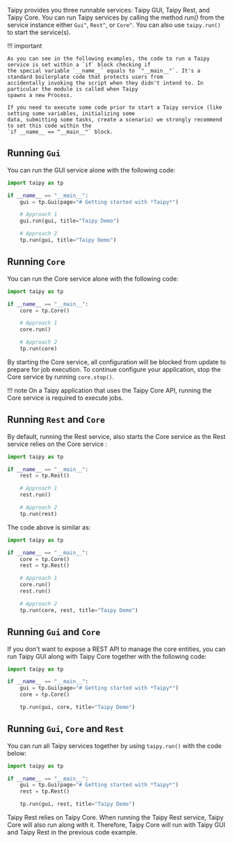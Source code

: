 Taipy provides you three runnable services: Taipy GUI, Taipy Rest, and Taipy Core. You can run Taipy services by
calling the method _run()_ from the service instance either `Gui^`, `Rest^`, or `Core^`. You can also use
`taipy.run()` to start the service(s).

!!! important

    As you can see in the following examples, the code to run a Taipy service is set within a `if` block checking if
    the special variable `__name__` equals to `"__main__"`. It's a standard boilerplate code that protects users from
    accidentally invoking the script when they didn't intend to. In particular the module is called when Taipy
    spawns a new Process.

    If you need to execute some code prior to start a Taipy service (like setting some variables, initializing some
    data, submitting some tasks, create a scenario) we strongly recommend to set this code within the
    `if __name__ == "__main__"` block.

## Running `Gui`

You can run the GUI service alone with the following code:
```python
import taipy as tp

if __name__ == "__main__":
    gui = tp.Gui(page="# Getting started with *Taipy*")

    # Approach 1
    gui.run(gui, title="Taipy Demo")

    # Approach 2
    tp.run(gui, title="Taipy Demo")
```

## Running `Core`

You can run the Core service alone with the following code:
```python
import taipy as tp

if __name__ == "__main__":
    core = tp.Core()

    # Approach 1
    core.run()

    # Approach 2
    tp.run(core)
```

By starting the Core service, all configuration will be blocked from update to prepare for job execution.
To continue configure your application, stop the Core service by running `core.stop()`.

!!! note
    On a Taipy application that uses the Taipy Core API, running the Core service is required to execute jobs.

## Running `Rest` and `Core`

By default, running the Rest service, also starts the Core service as the Rest service relies on the Core service :
```python
import taipy as tp

if __name__ == "__main__":
    rest = tp.Rest()

    # Approach 1
    rest.run()

    # Approach 2
    tp.run(rest)
```

The code above is similar as:
```python
import taipy as tp

if __name__ == "__main__":
    core = tp.Core()
    rest = tp.Rest()

    # Approach 1
    core.run()
    rest.run()

    # Approach 2
    tp.run(core, rest, title="Taipy Demo")
```

## Running `Gui` and `Core`

If you don't want to expose a REST API to manage the core entities, you can run Taipy GUI along with Taipy Core
together with the following code:
```python
import taipy as tp

if __name__ == "__main__":
    gui = tp.Gui(page="# Getting started with *Taipy*")
    core = tp.Core()

    tp.run(gui, core, title="Taipy Demo")
```

## Running `Gui`, `Core` and `Rest`
You can run all Taipy services together by using `taipy.run()` with the code below:

```python
import taipy as tp

if __name__ == "__main__":
    gui = tp.Gui(page="# Getting started with *Taipy*")
    rest = tp.Rest()

    tp.run(gui, rest, title="Taipy Demo")
```

Taipy Rest relies on Taipy Core. When running the Taipy Rest service, Taipy Core will
also run along with it. Therefore, Taipy Core will run with Taipy GUI and Taipy Rest in
the previous code example.
